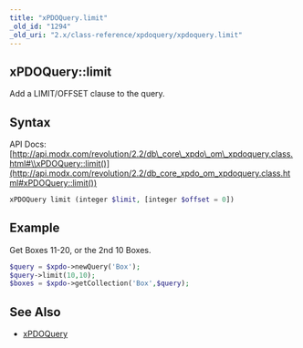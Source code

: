 ```yaml
---
title: "xPDOQuery.limit"
_old_id: "1294"
_old_uri: "2.x/class-reference/xpdoquery/xpdoquery.limit"
---
```


## xPDOQuery::limit

Add a LIMIT/OFFSET clause to the query.

## Syntax

API Docs: [http://api.modx.com/revolution/2.2/db\_core\_xpdo\_om\_xpdoquery.class.html#\\xPDOQuery::limit()](http://api.modx.com/revolution/2.2/db_core_xpdo_om_xpdoquery.class.html#xPDOQuery::limit())

``` php 
xPDOQuery limit (integer $limit, [integer $offset = 0])
```

## Example

Get Boxes 11-20, or the 2nd 10 Boxes.

``` php 
$query = $xpdo->newQuery('Box');
$query->limit(10,10);
$boxes = $xpdo->getCollection('Box',$query);
```

## See Also

- [xPDOQuery](extending-modx/xpdo/class-reference/xpdoquery "xPDOQuery")